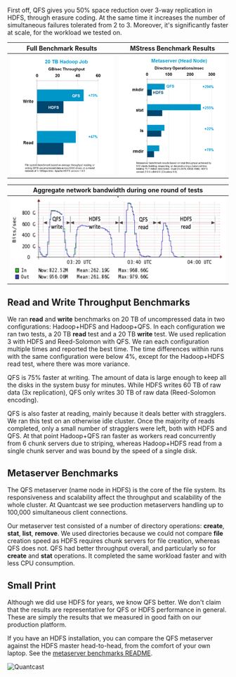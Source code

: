 First off, QFS gives you 50% space reduction over 3-way replication in HDFS,
through erasure coding. At the same time it increases the number of
simultaneous failures tolerated from 2 to 3. Moreover, it's significantly
faster at scale, for the workload we tested on.

| Full Benchmark Results | MStress Benchmark Results |
| ---------------------- | ------------------------- |
| ![Full Benchmark Results](images/Benchmarking/write-read-sort.png) | ![MStress Benchmark Results](images/Benchmarking/mstress-results.png) |

| Aggregate network bandwidth during one round of tests |
| ----------------------------------------------------- |
| ![Cluster behavior during write/read tests](images/Benchmarking/throughputs.png) |

Read and Write Throughput Benchmarks
------------------------------------
We ran **read** and **write** benchmarks on 20 TB of uncompressed data in two
configurations: Hadoop+HDFS and Hadoop+QFS. In each configuration we ran two
tests, a 20 TB **read** test and a 20 TB **write** test. We used replication 3
with HDFS and Reed-Solomon with QFS. We ran each configuration multiple times
and reported the best time. The time differences within runs with the same
configuration were below 4%, except for the Hadoop+HDFS read test, where there
was more variance.

QFS is 75% faster at writing. The amount of data is large enough to keep all
the disks in the system busy for minutes. While HDFS writes 60 TB of raw data
(3x replication), QFS only writes 30 TB of raw data (Reed-Solomon encoding).

QFS is also faster at reading, mainly because it deals better with stragglers.
We ran this test on an otherwise idle cluster. Once the majority of reads
completed, only a small number of stragglers were left, both with HDFS and QFS.
At that point Hadoop+QFS ran faster as workers read concurrently from 6 chunk
servers due to striping, whereas Hadoop+HDFS read from a single chunk server and
was bound by the speed of a single disk.

Metaserver Benchmarks
---------------------
The QFS metaserver (name node in HDFS) is the core of the file system. Its
responsiveness and scalability affect the throughput and scalability of the
whole cluster. At Quantcast we see production metaservers handling up to 100,000
simultaneous client connections.

Our metaserver test consisted of a number of directory operations: **create**,
**stat**, **list**, **remove**. We used directories because we could not compare
**file** creation speed as HDFS requires chunk servers for file creation,
whereas QFS does not. QFS had better throughput overall, and particularly so for
**create** and **stat** operations. It completed the same workload faster and
with less CPU consumption.

Small Print
-----------
Although we did use HDFS for years, we know QFS better. We don't claim that the
results are representative for QFS or HDFS performance in general. These are
simply the results that we measured in good faith on our production platform.

If you have an HDFS installation, you can compare the QFS metaserver against the
HDFS master head-to-head, from the comfort of your own laptop. See the
[metaserver benchmarks README](https://github.com/quantcast/qfs/blob/master/benchmarks/mstress/README).

![Quantcast](//pixel.quantserve.com/pixel/p-9fYuixa7g_Hm2.gif?labels=opensource.qfs.wiki)
